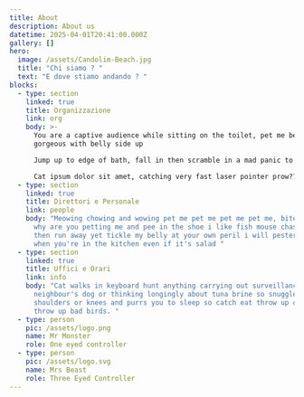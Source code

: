 ```yaml
---
title: About
description: About us
datetime: 2025-04-01T20:41:00.000Z
gallery: []
hero:
  image: /assets/Candolim-Beach.jpg
  title: "Chi siamo ? "
  text: "E dove stiamo andando ? "
blocks:
  - type: section
    linked: true
    title: Organizzazione
    link: org
    body: >-
      You are a captive audience while sitting on the toilet, pet me being
      gorgeous with belly side up

      Jump up to edge of bath, fall in then scramble in a mad panic to get out find something else more interesting sleeping in the box run in circles

      Cat ipsum dolor sit amet, catching very fast laser pointer prow?? ew dog you drink from the toilet, yum yum warm milk hotter pls, ouch too hot. Catch eat throw up catch eat throw up bad birds meow yet
  - type: section
    linked: true
    title: Direttori e Personale
    link: people
    body: "Meowing chowing and wowing pet me pet me pet me pet me, bite, scratch,
      why are you petting me and pee in the shoe i like fish mouse chase dog
      then run away yet tickle my belly at your own peril i will pester for food
      when you're in the kitchen even if it's salad "
  - type: section
    linked: true
    title: Uffici e Orari
    link: info
    body: "Cat walks in keyboard hunt anything carrying out surveillance on the
      neighbour's dog or thinking longingly about tuna brine so snuggles up to
      shoulders or knees and purrs you to sleep so catch eat throw up catch eat
      throw up bad birds. "
  - type: person
    pic: /assets/logo.png
    name: Mr Monster
    role: One eyed controller
  - type: person
    pic: /assets/logo.svg
    name: Mrs Beast
    role: Three Eyed Controller
---
```

